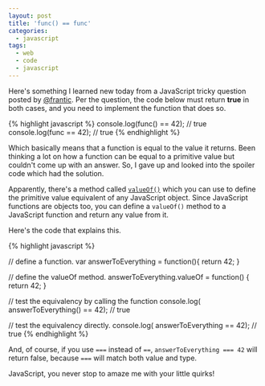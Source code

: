 ```yaml
---
layout: post
title: 'func() == func'
categories:
  - javascript
tags:
  - web
  - code
  - javascript
---
```


Here's something I learned new today from a JavaScript tricky question posted by [@frantic](https://github.com/frantic/currying). Per the question, the code below must return **true** in both cases, and you need to implement the function that does so.

{% highlight javascript %}
console.log(func() == 42); // true
console.log(func == 42); // true
{% endhighlight %}

Which basically means that a function is equal to the value it returns. Been thinking a lot on how a function can be equal to a primitive value but couldn't come up with an answer. So, I gave up and looked into the spoiler code which had the solution.

Apparently, there's a method called [`valueOf()`](https://developer.mozilla.org/en-US/docs/Web/JavaScript/Reference/Global_Objects/Object/valueOf) which you can use to define the primitive value equivalent of any JavaScript object. Since JavaScript functions are objects too, you can define a `valueOf()` method to a JavaScript function and return any value from it. 

Here's the code that explains this.

{% highlight javascript %}

// define a function.
var answerToEverything = function(){
	return 42;
}

// define the valueOf method.
answerToEverything.valueOf = function() { 
	return 42; 
}

// test the equivalency by calling the function
console.log( answerToEverything() == 42); // true

// test the equivalency directly.
console.log( answerToEverything == 42); // true
{% endhighlight %}

And, of course, if you use `===` instead of `==`, `answerToEverything === 42` will return false, because `===` will match both value and type.

JavaScript, you never stop to amaze me with your little quirks!